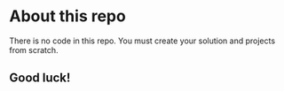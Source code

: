 # About this repo

There is no code in this repo. 
You must create your solution and projects from scratch.

## Good luck!